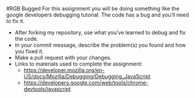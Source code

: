 #RGB Bugged
For this assignment you will be doing something like the google developers debugging tutorial. The code has a bug and you’ll need to fix it. 
  * After forking my repository, use what you’ve learned to debug and fix the code.
  * In your commit message, describe the problem(s) you found and how you fixed it. 
  * Make a pull request with your changes. 
  * Links to materials used to complete the assignment: 
    * https://developer.mozilla.org/en-US/docs/Mozilla/Debugging/Debugging_JavaScript
    * https://developers.google.com/web/tools/chrome-devtools/javascript

